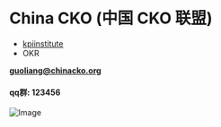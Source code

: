# China CKO (中国 CKO 联盟)


- [kpiinstitute](https://kpiinstitute.org/)
- OKR

**guoliang@chinacko.org**
#### qq群: 123456

![Image](https://www.bernardmarr.com/img/books/data-strategy.png)